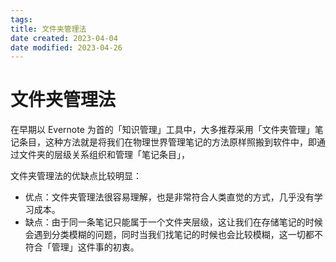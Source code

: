 ```yaml
---
tags:
title: 文件夹管理法
date created: 2023-04-04
date modified: 2023-04-26
---
```


# 文件夹管理法

在早期以 Evernote 为首的「知识管理」工具中，大多推荐采用「文件夹管理」笔记条目，这种方法就是将我们在物理世界管理笔记的方法原样照搬到软件中，即通过文件夹的层级关系组织和管理「笔记条目」，

文件夹管理法的优缺点比较明显：

- 优点：文件夹管理法很容易理解，也是非常符合人类直觉的方式，几乎没有学习成本。
- 缺点：由于同一条笔记只能属于一个文件夹层级，这让我们在存储笔记的时候会遇到分类模糊的问题，同时当我们找笔记的时候也会比较模糊，这一切都不符合「管理」这件事的初衷。
